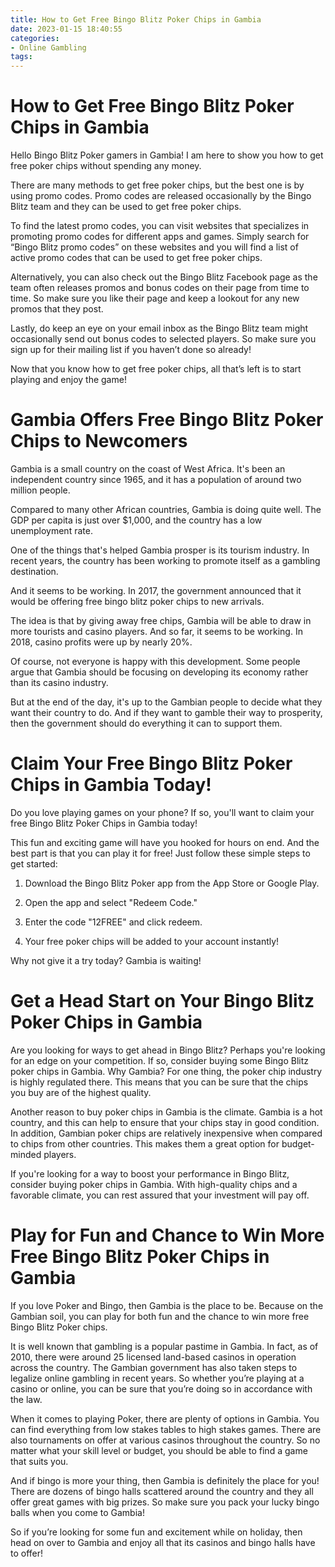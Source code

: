 ```yaml
---
title: How to Get Free Bingo Blitz Poker Chips in Gambia
date: 2023-01-15 18:40:55
categories:
- Online Gambling
tags:
---
```



#  How to Get Free Bingo Blitz Poker Chips in Gambia

Hello Bingo Blitz Poker gamers in Gambia! I am here to show you how to get free poker chips without spending any money.

There are many methods to get free poker chips, but the best one is by using promo codes. Promo codes are released occasionally by the Bingo Blitz team and they can be used to get free poker chips.

To find the latest promo codes, you can visit websites that specializes in promoting promo codes for different apps and games. Simply search for “Bingo Blitz promo codes” on these websites and you will find a list of active promo codes that can be used to get free poker chips.

Alternatively, you can also check out the Bingo Blitz Facebook page as the team often releases promos and bonus codes on their page from time to time. So make sure you like their page and keep a lookout for any new promos that they post.

Lastly, do keep an eye on your email inbox as the Bingo Blitz team might occasionally send out bonus codes to selected players. So make sure you sign up for their mailing list if you haven’t done so already!

Now that you know how to get free poker chips, all that’s left is to start playing and enjoy the game!

#  Gambia Offers Free Bingo Blitz Poker Chips to Newcomers

Gambia is a small country on the coast of West Africa. It's been an independent country since 1965, and it has a population of around two million people.

Compared to many other African countries, Gambia is doing quite well. The GDP per capita is just over $1,000, and the country has a low unemployment rate.

One of the things that's helped Gambia prosper is its tourism industry. In recent years, the country has been working to promote itself as a gambling destination.

And it seems to be working. In 2017, the government announced that it would be offering free bingo blitz poker chips to new arrivals.

The idea is that by giving away free chips, Gambia will be able to draw in more tourists and casino players. And so far, it seems to be working. In 2018, casino profits were up by nearly 20%.

Of course, not everyone is happy with this development. Some people argue that Gambia should be focusing on developing its economy rather than its casino industry.

But at the end of the day, it's up to the Gambian people to decide what they want their country to do. And if they want to gamble their way to prosperity, then the government should do everything it can to support them.

#  Claim Your Free Bingo Blitz Poker Chips in Gambia Today!

Do you love playing games on your phone? If so, you'll want to claim your free Bingo Blitz Poker Chips in Gambia today!

This fun and exciting game will have you hooked for hours on end. And the best part is that you can play it for free! Just follow these simple steps to get started:

1. Download the Bingo Blitz Poker app from the App Store or Google Play.

2. Open the app and select "Redeem Code."

3. Enter the code "12FREE" and click redeem.

4. Your free poker chips will be added to your account instantly!

Why not give it a try today? Gambia is waiting!

#  Get a Head Start on Your Bingo Blitz Poker Chips in Gambia

Are you looking for ways to get ahead in Bingo Blitz? Perhaps you're looking for an edge on your competition. If so, consider buying some Bingo Blitz poker chips in Gambia. Why Gambia? For one thing, the poker chip industry is highly regulated there. This means that you can be sure that the chips you buy are of the highest quality.

Another reason to buy poker chips in Gambia is the climate. Gambia is a hot country, and this can help to ensure that your chips stay in good condition. In addition, Gambian poker chips are relatively inexpensive when compared to chips from other countries. This makes them a great option for budget-minded players.

If you're looking for a way to boost your performance in Bingo Blitz, consider buying poker chips in Gambia. With high-quality chips and a favorable climate, you can rest assured that your investment will pay off.

#  Play for Fun and Chance to Win More Free Bingo Blitz Poker Chips in Gambia

If you love Poker and Bingo, then Gambia is the place to be. Because on the Gambian soil, you can play for both fun and the chance to win more free Bingo Blitz Poker chips. 

It is well known that gambling is a popular pastime in Gambia. In fact, as of 2010, there were around 25 licensed land-based casinos in operation across the country. The Gambian government has also taken steps to legalize online gambling in recent years. So whether you’re playing at a casino or online, you can be sure that you’re doing so in accordance with the law. 

When it comes to playing Poker, there are plenty of options in Gambia. You can find everything from low stakes tables to high stakes games. There are also tournaments on offer at various casinos throughout the country. So no matter what your skill level or budget, you should be able to find a game that suits you. 

And if bingo is more your thing, then Gambia is definitely the place for you! There are dozens of bingo halls scattered around the country and they all offer great games with big prizes. So make sure you pack your lucky bingo balls when you come to Gambia! 

So if you’re looking for some fun and excitement while on holiday, then head on over to Gambia and enjoy all that its casinos and bingo halls have to offer!